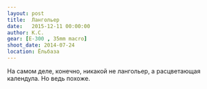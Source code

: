```yaml
---
layout: post
title:  Лангольер
date:   2015-12-11 00:00:00
author: К.С.
gear: [E-300 , 35mm macro]
shoot_date: 2014-07-24
location: Ёльбаза
---
```


На самом деле, конечно, никакой не лангольер, а расцветающая календула. Но ведь похоже.
